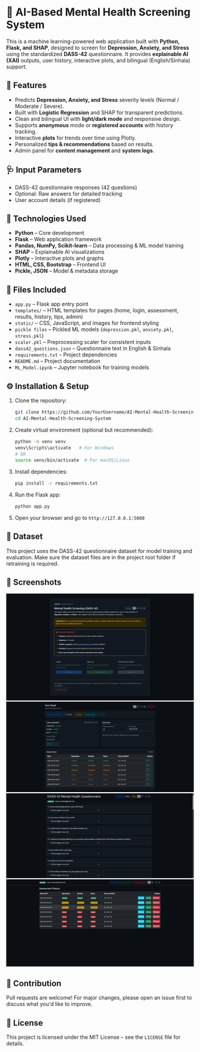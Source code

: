 # 🧠 AI-Based Mental Health Screening System

This is a machine learning-powered web application built with **Python, Flask, and SHAP**, designed to screen for **Depression, Anxiety, and Stress** using the standardized **DASS-42** questionnaire. It provides **explainable AI (XAI)** outputs, user history, interactive plots, and bilingual (English/Sinhala) support.

## 🚀 Features
- Predicts **Depression, Anxiety, and Stress** severity levels (Normal / Moderate / Severe).
- Built with **Logistic Regression** and SHAP for transparent predictions.
- Clean and bilingual UI with **light/dark mode** and responsive design.
- Supports **anonymous** mode or **registered accounts** with history tracking.
- Interactive **plots** for trends over time using Plotly.
- Personalized **tips & recommendations** based on results.
- Admin panel for **content management** and **system logs**.

## 🩺 Input Parameters
- DASS-42 questionnaire responses (42 questions)
- Optional: Raw answers for detailed tracking
- User account details (if registered)

## 🧰 Technologies Used
- **Python** – Core development
- **Flask** – Web application framework
- **Pandas, NumPy, Scikit-learn** – Data processing & ML model training
- **SHAP** – Explainable AI visualizations
- **Plotly** – Interactive plots and graphs
- **HTML, CSS, Bootstrap** – Frontend UI
- **Pickle, JSON** – Model & metadata storage

## 📁 Files Included
- `app.py` – Flask app entry point
- `templates/` – HTML templates for pages (home, login, assessment, results, history, tips, admin)
- `static/` – CSS, JavaScript, and images for frontend styling
- `pickle files` – Pickled ML models (`depression.pkl`, `anxiety.pkl`, `stress.pkl`)
- `scaler.pkl` – Preprocessing scaler for consistent inputs
- `dass42_questions.json` – Questionnaire text in English & Sinhala
- `requirements.txt` – Project dependencies
- `README.md` – Project documentation
- `ML_Model.ipynb` – Jupyter notebook for training models

## ⚙️ Installation & Setup
1. Clone the repository:
   ```bash
   git clone https://github.com/YourUsername/AI-Mental-Health-Screening-System.git
   cd AI-Mental-Health-Screening-System
   ```
2. Create virtual environment (optional but recommended):
   ```bash
   python -m venv venv
   venv\Scripts\activate   # For Windows
   # OR
   source venv/bin/activate  # For macOS/Linux
   ```
3. Install dependencies:
   ```bash
   pip install -r requirements.txt
   ```
4. Run the Flask app:
   ```bash
   python app.py
   ```
5. Open your browser and go to `http://127.0.0.1:5000`

## 📂 Dataset
This project uses the DASS-42 questionnaire dataset for model training and evaluation. Make sure the dataset files are in the project root folder if retraining is required.

## 📸 Screenshots
![image](./static/home.png)
![image](./static/user_panel.png)
![image](./static/assessment.png)
![image](./static/history.png)

## 🤝 Contribution
Pull requests are welcome! For major changes, please open an issue first to discuss what you'd like to improve.

## 📜 License
This project is licensed under the MIT License – see the `LICENSE` file for details.
